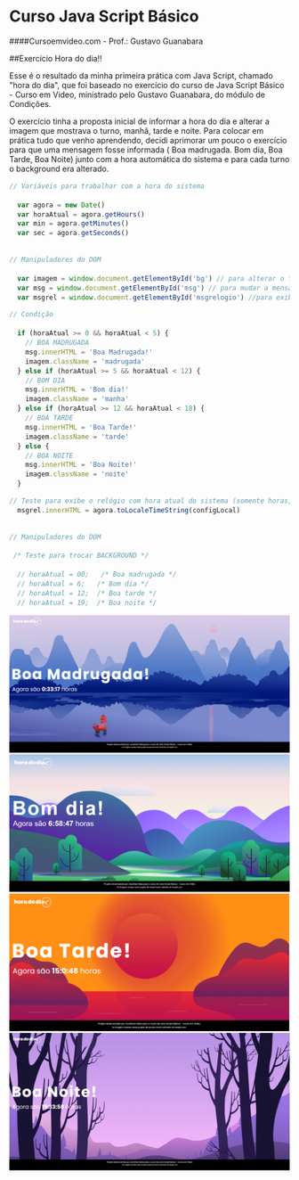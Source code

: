 # Curso Java Script Básico
####Cursoemvideo.com - Prof.: Gustavo Guanabara


##Exercício Hora do dia!!

Esse é o resultado da minha primeira prática com Java Script, chamado "hora do dia", que foi baseado no exercício do curso de Java Script Básico - Curso em Video, ministrado pelo Gustavo Guanabara, do módulo de Condições.

O exercício tinha a proposta inicial de informar a hora do dia e alterar a imagem que mostrava o turno, manhã, tarde e noite. Para colocar em prática  tudo que venho aprendendo, decidi aprimorar um pouco o exercício para que uma mensagem fosse informada ( Boa madrugada. Bom dia, Boa Tarde, Boa Noite) junto com a hora automática do sistema e para cada turno o background era alterado.

~~~javascript
// Variáveis para trabalhar com a hora do sistema

  var agora = new Date()
  var horaAtual = agora.getHours()
  var min = agora.getMinutes()
  var sec = agora.getSeconds()

~~~
~~~javascript

// Manipuladores do DOM

  var imagem = window.document.getElementById('bg') // para alterar o fundo do site
  var msg = window.document.getElementById('msg') // para mudar a mensagem
  var msgrel = window.document.getElementById('msgrelogio') //para exibir o relógio

~~~

~~~javascript
// Condição

  if (horaAtual >= 0 && horaAtual < 5) {
    // BOA MADRUGADA
    msg.innerHTML = 'Boa Madrugada!'
    imagem.className = 'madrugada'
  } else if (horaAtual >= 5 && horaAtual < 12) {
    // BOM DIA
    msg.innerHTML = 'Bom dia!'
    imagem.className = 'manha'
  } else if (horaAtual >= 12 && horaAtual < 18) {
    // BOA TARDE
    msg.innerHTML = 'Boa Tarde!'
    imagem.className = 'tarde'
  } else {
    // BOA NOITE
    msg.innerHTML = 'Boa Noite!'
    imagem.className = 'noite'
  }

~~~
~~~javascript
// Teste para exibe o relógio com hora atual do sistema (somente horas, sem texto)
  msgrel.innerHTML = agora.toLocaleTimeString(configLocal)

~~~
~~~javascript

// Manipuladores do DOM

 /* Teste para trocar BACKGROUND */

  // horaAtual = 00;   /* Boa madrugada */
  // horaAtual = 6;   /* Bom dia */
  // horaAtual = 12;  /* Boa tarde */
  // horaAtual = 19;  /* Boa noite */


~~~






<div style="display:inline_block">
<img alt="Boa Madrugada" src="https://github.com/jonathanppmaia/horadodia/blob/main/img/prints-da-hora-do-dia_05.png?raw=true" >
</div>
<div style="display:inline_block">
<img alt="Imagem do projeto01" src="https://github.com/jonathanppmaia/horadodia/blob/main/img/prints-da-hora-do-dia_03.png?raw=true" >
</div>
<div style="display:inline_block">
<img alt="Imagem do projeto01" src="https://github.com/jonathanppmaia/horadodia/blob/main/img/prints-da-hora-do-dia_01.png?raw=true" >
</div>
<div style="display:inline_block">
<img alt="Imagem do projeto01" src="https://github.com/jonathanppmaia/horadodia/blob/main/img/prints-da-hora-do-dia_07.png?raw=true ">
</div>


